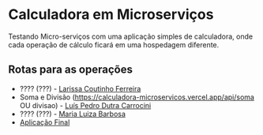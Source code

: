 # Calculadora em Microserviços
Testando Micro-serviços com uma aplicação simples de calculadora, onde cada operação de cálculo ficará em uma hospedagem diferente.

## Rotas para as operações
- ???? (???) - [Larissa Coutinho Ferreira](https://github.com/LarissaCoutinhoo)
- Soma e Divisão (https://calculadora-microservicos.vercel.app/api/soma OU divisao) - [Luís Pedro Dutra Carrocini](https://github.com/luis-pedro-dutra-carrocini)
- ???? (???) - [Maria Luiza Barbosa](https://github.com/mluizabss)
- [Aplicação Final](https://calculadora-microservicos.vercel.app/)

